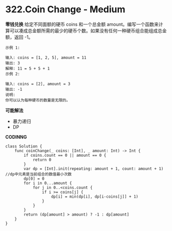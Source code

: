 # 322.Coin Change - Medium
**零钱兑换**
给定不同面额的硬币 coins 和一个总金额 amount。编写一个函数来计算可以凑成总金额所需的最少的硬币个数。如果没有任何一种硬币组合能组成总金额，返回 -1。
```
示例 1:

输入: coins = [1, 2, 5], amount = 11
输出: 3
解释: 11 = 5 + 5 + 1
示例 2:

输入: coins = [2], amount = 3
输出: -1
说明:
你可以认为每种硬币的数量是无限的。
```
**可能解法**

- 暴力递归
- DP

**CODINNG**

```
class Solution {
    func coinChange(_ coins: [Int], _ amount: Int) -> Int {
        if coins.count == 0 || amount == 0 {
            return 0
        }
        var dp = [Int].init(repeating: amount + 1, count: amount + 1) //dp中元素是当前组合的数值最小次数
        dp[0] = 0
        for i in 0...amount {
            for j in 0..<coins.count {
                if i >= coins[j] {
                    dp[i] = min(dp[i], dp[i-coins[j]] + 1)
                }
            }
        }
        return (dp[amount] > amount) ? -1 : dp[amount]
    }
}
```
